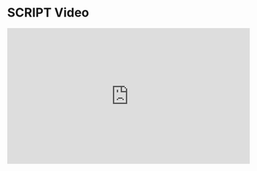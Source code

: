# SCRIPT Video

<iframe width="560" height="315" src="https://www.youtube.com/embed/YuvznVdWwI4?rel=0" frameborder="0" allow="autoplay; encrypted-media" allowfullscreen></iframe>
